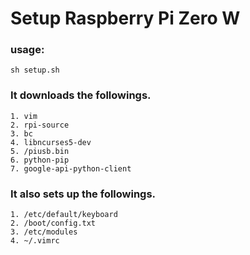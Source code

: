 # Setup Raspberry Pi Zero W

### usage:
	sh setup.sh

### It downloads the followings.
	1. vim
	2. rpi-source
	3. bc
	4. libncurses5-dev
	5. /piusb.bin
	6. python-pip
	7. google-api-python-client

### It also sets up the followings.
	1. /etc/default/keyboard
	2. /boot/config.txt
	3. /etc/modules
	4. ~/.vimrc
	
